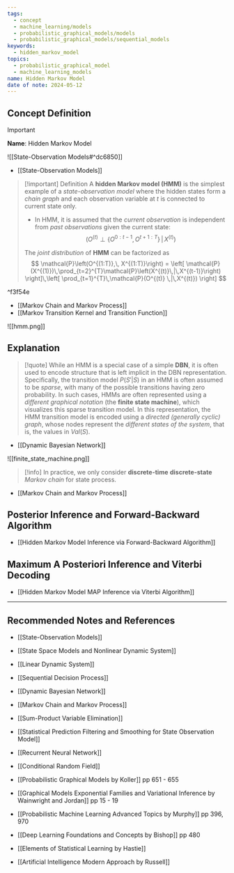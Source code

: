 ```yaml
---
tags:
  - concept
  - machine_learning/models
  - probabilistic_graphical_models/models
  - probabilistic_graphical_models/sequential_models
keywords:
  - hidden_markov_model
topics:
  - probabilistic_graphical_model
  - machine_learning_models
name: Hidden Markov Model
date of note: 2024-05-12
---
```


## Concept Definition

>[!important]
>**Name**: Hidden Markov Model

![[State-Observation Models#^dc6850]]

- [[State-Observation Models]]

>[!important] Definition
>A **hidden Markov model (HMM)** is the simplest example of a *state-observation model* where the hidden states form a *chain graph* and each observation variable at $t$ is connected to current state only.
>- In HMM, it is assumed that the *current observation* is independent from *past observations* given the current state: $$\left(O^{(t)} \perp \left\{ O^{0:t-1}, O^{t+1:T}\right\}\,|\, X^{(t)}\right)$$
>
>The *joint distribution* of **HMM** can be factorized as
>$$
>\mathcal{P}\left(O^{(1:T)},\, X^{(1:T)}\right) = \left[ \mathcal{P}(X^{(1)})\,\prod_{t=2}^{T}\mathcal{P}\left(X^{(t)}\,|\,X^{(t-1)}\right) \right]\,\left[ \prod_{t=1}^{T}\,\mathcal{P}(O^{(t)} \,|\,X^{(t)}) \right]  
>$$

^f3f54e

- [[Markov Chain and Markov Process]]
- [[Markov Transition Kernel and Transition Function]]


![[hmm.png]]

## Explanation

>[!quote]
>While an HMM is a special case of a simple **DBN**, it is often used to encode structure that is left implicit in the DBN representation. Specifically, the transition model $P (S' | S)$ in an HMM is often assumed to be *sparse*, with many of the possible transitions having zero probability. In such cases, HMMs are often represented using a *different graphical notation* (the **finite state machine**), which visualizes this sparse transition model. In this representation, the HMM transition model is encoded using a *directed (generally cyclic) graph*, whose nodes represent the *different states of the system*, that is, the values in $Val(S)$.

- [[Dynamic Bayesian Network]]

![[finite_state_machine.png]]

>[!info]
>In practice, we only consider **discrete-time** **discrete-state** *Markov chain* for state process.

- [[Markov Chain and Markov Process]]


## Posterior Inference and Forward-Backward Algorithm

- [[Hidden Markov Model Inference via Forward-Backward Algorithm]]

## Maximum A Posteriori Inference and Viterbi Decoding

- [[Hidden Markov Model MAP Inference via Viterbi Algorithm]]



-----------
##  Recommended Notes and References


- [[State-Observation Models]]
- [[State Space Models and Nonlinear Dynamic System]]
- [[Linear Dynamic System]]
- [[Sequential Decision Process]]
- [[Dynamic Bayesian Network]]
- [[Markov Chain and Markov Process]]
- [[Sum-Product Variable Elimination]]
- [[Statistical Prediction Filtering and Smoothing for State Observation Model]]

- [[Recurrent Neural Network]]
- [[Conditional Random Field]]


- [[Probabilistic Graphical Models by Koller]] pp 651 - 655
- [[Graphical Models Exponential Families and Variational Inference by Wainwright and Jordan]] pp 15 - 19
- [[Probabilistic Machine Learning Advanced Topics by Murphy]] pp 396, 970
- [[Deep Learning Foundations and Concepts by Bishop]] pp 480
- [[Elements of Statistical Learning by Hastie]]
- [[Artificial Intelligence Modern Approach by Russell]]